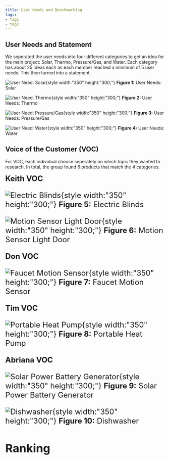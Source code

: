 ```yaml
---
title: User Needs and Benchmarking
tags:
- tag1
- tag2
---
```

## User Needs and Statement

We seperated the user needs into four different categories to get an idea for the main project: Solar, Thermo, Pressure/Gas, and Water. Each category has about 25 ideas each as each member reached a minimum of 5 user needs. This then turned into a statement.

![User Need: Solar](https://raw.githubusercontent.com/EGR304-2025-F-105/Team105.github.io/refs/heads/main/docs/image/UBNI1.pdf%20(1).png){style width:"350" height:"300;"}
**Figure 1:** User Needs: Solar 

![User Need: Thermo](https://raw.githubusercontent.com/EGR304-2025-F-105/Team105.github.io/refs/heads/main/docs/image/UBNI2.png){style width:"350" height:"300;"}
**Figure 2:** User Needs: Thermo

![User Need: Pressure/Gas](https://raw.githubusercontent.com/EGR304-2025-F-105/Team105.github.io/refs/heads/main/docs/image/UBNI3.png){style width:"350" height:"300;"}
**Figure 3:** User Needs: Pressure/Gas

![User Need: Water](https://raw.githubusercontent.com/EGR304-2025-F-105/Team105.github.io/refs/heads/main/docs/image/UBNI4.png){style width:"350" height:"300;"}
**Figure 4:** User Needs: Water


## Voice of the Customer (VOC) 

For VOC, each individual choose seperately on which topic they wanted to research. In total, the group found 6 products that match the 4 categories.

<font size="5"> **Keith VOC**

![Electric Blinds](https://raw.githubusercontent.com/EGR304-2025-F-105/Team105.github.io/refs/heads/main/docs/image/UBNI5.png){style width:"350" height:"300;"}
**Figure 5:** Electric Blinds

![Motion Sensor Light Door](https://raw.githubusercontent.com/EGR304-2025-F-105/Team105.github.io/refs/heads/main/docs/image/UBNI7.png){style width:"350" height:"300;"}
**Figure 6:** Motion Sensor Light Door

<font size="5">**Don VOC**

![Faucet Motion Sensor](https://raw.githubusercontent.com/EGR304-2025-F-105/Team105.github.io/refs/heads/main/docs/image/UBNI6.png){style width:"350" height:"300;"}
**Figure 7:** Faucet Motion Sensor

<font size="5"> **Tim VOC**

![Portable Heat Pump](https://raw.githubusercontent.com/EGR304-2025-F-105/Team105.github.io/refs/heads/main/docs/image/UBNI10.png){style width:"350" height:"300;"}
**Figure 8:** Portable Heat Pump

<font size="5"> **Abriana VOC**

![Solar Power Battery Generator](https://raw.githubusercontent.com/EGR304-2025-F-105/Team105.github.io/refs/heads/main/docs/image/UBNI8.png){style width:"350" height:"300;"}
**Figure 9:** Solar Power Battery Generator

![Dishwasher](https://raw.githubusercontent.com/EGR304-2025-F-105/Team105.github.io/refs/heads/main/docs/image/UBNI9.png){style width:"350" height:"300;"}
**Figure 10:** Dishwasher


## Ranking


